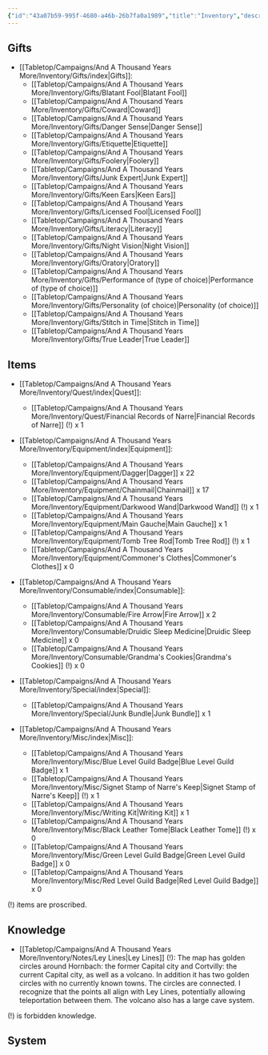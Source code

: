 ```yaml
---
{"id":"43a07b59-995f-4680-a46b-26b7fa0a1989","title":"Inventory","description":"Inventory overview.","publish":true,"date_created":"Monday, May 29th 2023, 5:19:47 pm","date_modified":"Friday, April 19th 2024, 5:39:34 pm","cssclasses":["mado-heading"],"path":"Tabletop/Campaigns/And A Thousand Years More/Inventory/index.md","permalink":"/tabletop/campaigns/and-a-thousand-years-more/inventory/index/","PassFrontmatter":true}
---
```



## Gifts

- [[Tabletop/Campaigns/And A Thousand Years More/Inventory/Gifts/index\|Gifts]]: 
    - [[Tabletop/Campaigns/And A Thousand Years More/Inventory/Gifts/Blatant Fool\|Blatant Fool]]
    - [[Tabletop/Campaigns/And A Thousand Years More/Inventory/Gifts/Coward\|Coward]]
    - [[Tabletop/Campaigns/And A Thousand Years More/Inventory/Gifts/Danger Sense\|Danger Sense]]
    - [[Tabletop/Campaigns/And A Thousand Years More/Inventory/Gifts/Etiquette\|Etiquette]]
    - [[Tabletop/Campaigns/And A Thousand Years More/Inventory/Gifts/Foolery\|Foolery]]
    - [[Tabletop/Campaigns/And A Thousand Years More/Inventory/Gifts/Junk Expert\|Junk Expert]]
    - [[Tabletop/Campaigns/And A Thousand Years More/Inventory/Gifts/Keen Ears\|Keen Ears]]
    - [[Tabletop/Campaigns/And A Thousand Years More/Inventory/Gifts/Licensed Fool\|Licensed Fool]]
    - [[Tabletop/Campaigns/And A Thousand Years More/Inventory/Gifts/Literacy\|Literacy]]
    - [[Tabletop/Campaigns/And A Thousand Years More/Inventory/Gifts/Night Vision\|Night Vision]]
    - [[Tabletop/Campaigns/And A Thousand Years More/Inventory/Gifts/Oratory\|Oratory]]
    - [[Tabletop/Campaigns/And A Thousand Years More/Inventory/Gifts/Performance of (type of choice)\|Performance of (type of choice)]]
    - [[Tabletop/Campaigns/And A Thousand Years More/Inventory/Gifts/Personality (of choice)\|Personality (of choice)]]
    - [[Tabletop/Campaigns/And A Thousand Years More/Inventory/Gifts/Stitch in Time\|Stitch in Time]]
    - [[Tabletop/Campaigns/And A Thousand Years More/Inventory/Gifts/True Leader\|True Leader]]



## Items

- [[Tabletop/Campaigns/And A Thousand Years More/Inventory/Quest/index\|Quest]]: 
    - [[Tabletop/Campaigns/And A Thousand Years More/Inventory/Quest/Financial Records of Narre\|Financial Records of Narre]] (!) x 1

- [[Tabletop/Campaigns/And A Thousand Years More/Inventory/Equipment/index\|Equipment]]: 
    - [[Tabletop/Campaigns/And A Thousand Years More/Inventory/Equipment/Dagger\|Dagger]] x 22
    - [[Tabletop/Campaigns/And A Thousand Years More/Inventory/Equipment/Chainmail\|Chainmail]] x 17
    - [[Tabletop/Campaigns/And A Thousand Years More/Inventory/Equipment/Darkwood Wand\|Darkwood Wand]] (!) x 1
    - [[Tabletop/Campaigns/And A Thousand Years More/Inventory/Equipment/Main Gauche\|Main Gauche]] x 1
    - [[Tabletop/Campaigns/And A Thousand Years More/Inventory/Equipment/Tomb Tree Rod\|Tomb Tree Rod]] (!) x 1
    - [[Tabletop/Campaigns/And A Thousand Years More/Inventory/Equipment/Commoner's Clothes\|Commoner's Clothes]] x 0

- [[Tabletop/Campaigns/And A Thousand Years More/Inventory/Consumable/index\|Consumable]]: 
    - [[Tabletop/Campaigns/And A Thousand Years More/Inventory/Consumable/Fire Arrow\|Fire Arrow]] x 2
    - [[Tabletop/Campaigns/And A Thousand Years More/Inventory/Consumable/Druidic Sleep Medicine\|Druidic Sleep Medicine]] x 0
    - [[Tabletop/Campaigns/And A Thousand Years More/Inventory/Consumable/Grandma's Cookies\|Grandma's Cookies]] (!) x 0

- [[Tabletop/Campaigns/And A Thousand Years More/Inventory/Special/index\|Special]]: 
    - [[Tabletop/Campaigns/And A Thousand Years More/Inventory/Special/Junk Bundle\|Junk Bundle]] x 1

- [[Tabletop/Campaigns/And A Thousand Years More/Inventory/Misc/index\|Misc]]: 
    - [[Tabletop/Campaigns/And A Thousand Years More/Inventory/Misc/Blue Level Guild Badge\|Blue Level Guild Badge]] x 1
    - [[Tabletop/Campaigns/And A Thousand Years More/Inventory/Misc/Signet Stamp of Narre's Keep\|Signet Stamp of Narre's Keep]] (!) x 1
    - [[Tabletop/Campaigns/And A Thousand Years More/Inventory/Misc/Writing Kit\|Writing Kit]] x 1
    - [[Tabletop/Campaigns/And A Thousand Years More/Inventory/Misc/Black Leather Tome\|Black Leather Tome]] (!) x 0
    - [[Tabletop/Campaigns/And A Thousand Years More/Inventory/Misc/Green Level Guild Badge\|Green Level Guild Badge]] x 0
    - [[Tabletop/Campaigns/And A Thousand Years More/Inventory/Misc/Red Level Guild Badge\|Red Level Guild Badge]] x 0



(!) items are proscribed.

## Knowledge

- [[Tabletop/Campaigns/And A Thousand Years More/Inventory/Notes/Ley Lines\|Ley Lines]] (!): The map has golden circles around Hornbach: the former Capital city and Cortvilly: the current Capital city, as well as a volcano. In addition it has two golden circles with no currently known towns. The circles are connected. I recognize that the points all align with Ley Lines, potentially allowing teleportation between them. The volcano also has a large cave system.


(!) is forbidden knowledge.

## System






